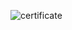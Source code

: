 



![certificate](https://user-images.githubusercontent.com/24721389/43305303-87a08504-918c-11e8-905a-6cc8f8879b28.PNG)

